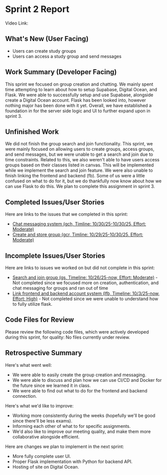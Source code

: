 # Sprint 2 Report 
Video Link: 
## What's New (User Facing)
 * Users can create study groups
 * Users can access a study group and send messages

## Work Summary (Developer Facing)
This sprint we focused on group creation and chatting. We mainly spent time attempting to learn about how to setup Supabase, Digital Ocean, and Flask. We were able to successfully setup and use Supabase, alongside create a Digital Ocean account. Flask has been looked into, however nothing major has been done with it yet. Overall, we have established a foundation in for the server side logic and UI to further expand upon in sprint 3.

## Unfinished Work
We did not finish the group search and join functionality. This sprint, we were mainly focused on allowing users to create groups, access groups, and send messages, but we were unable to get a search and join due to time constraints. Related to this, we also weren't able to have users access groups based on their classes listed in canvas. This will be implemented while we implement the search and join feature. We were also unable to finish linking the frontend and backend (fb). Some of us were a little confused on what to do for it, but we do thankfully now know about how we can use Flask to do this. We plan to complete this assignment in sprint 3.

## Completed Issues/User Stories
Here are links to the issues that we completed in this sprint:

 * [Chat messaging system (gch, Timline: 10/30/25-10/30/25, Effort: Moderate)](https://github.com/etbay/BrainBatch/issues/2)
 * [Create and store group (gcr, Timline: 10/29/25-10/30/25, Effort: Moderate)](https://github.com/etbay/BrainBatch/issues/27)
 
 ## Incomplete Issues/User Stories
 Here are links to issues we worked on but did not complete in this sprint:
 
 * [Search and join group (gs, Timeline: 10/26/25-now, Effort: Moderate)](https://github.com/etbay/BrainBatch/issues/28) - Not completed since we focused more on creation, authentication, and chat messaging for groups and ran out of time
 * [Link frontend and backend account system (lfb, Timeline: 10/3/25-now, Effort: High)](https://github.com/etbay/BrainBatch/issues/17) - Not completed since we were unable to understand how to fully utilize flask.

## Code Files for Review
Please review the following code files, which were actively developed during this sprint, for quality:
No files currently under review.
 
## Retrospective Summary
Here's what went well:
  * We were able to easily create the group creation and messaging.
  * We were able to discuss and plan how we can use CI/CD and Docker for the future since we learned it in class.
  * We were able to find out what to do for the frontend and backend connection.
 
Here's what we'd like to improve:
   * Working more consistently during the weeks (hopefully we'll be good since there'll be less exams).
   * Informing each other of what to for specific assignments.
   * We'd also like to improve our meeting quality, and make them more collaborative alongside efficient.
  
Here are changes we plan to implement in the next sprint:
   * More fully complete user UI.
   * Proper Flask implementation with Python for backend API.
   * Hosting of site on Digital Ocean.


